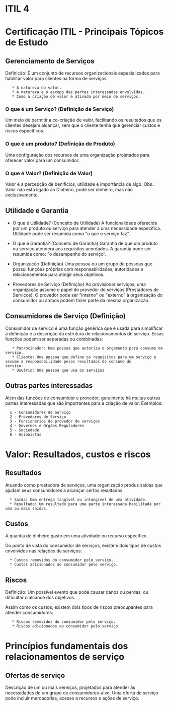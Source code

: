 # ITIL 4
# Certificação ITIL - Principais Tópicos de Estudo


## Gerenciamento de Serviços
Definição: É um conjunto de recursos organizacionais especializados para habilitar valor para clientes na forma de serviços.


```
   * A natureza do valor.
   * A natureza e o escopo das partes interessadas envolvidas.
   * Como a criação de valor é ativada por meio de serviços.
```

### O que é um Serviço? (Definição de Serviço)
Um meio de permitir a co-criação de valor, facilitando os resultados que os clientes desejam alcançar, sem que o cliente tenha que gerenciar custos e riscos específicos.

### O que é um produto? (Definição de Produto)
Uma configuração dos recursos de uma organização projetados para oferecer valor para um consumidor.

### O que é Valor? (Definição de Valor)
Valor é a percepção de benifícios, utilidade e importância de algo. 
Obs.: Valor não esta ligado ao Dinheiro, pode ser dinheiro, mas não exclusivamente. 


## Utilidade e Garantia

* O que é Utilidade? (Conceito de Utilidade)
A funcionalidade oferecida por um produto ou serviço para atender a uma necessidade específica. Utilidade pode ser resumida
como "o que o serviço faz“.

* O que é Garantia? (Conceito de Garantia)
Garantia de que um produto ou serviço atenderá aos requisitos acordados. A garantia pode ser resumida como: "o desempenho do serviço“.

* Organização (Definição)
Uma pessoa ou um grupo de pessoas que possui funções próprias com
responsabilidades, autoridades e relacionamentos para atingir seus objetivos.

* Provedores de Serviço (Definição)
Ao provisionar serviços, uma organização assume o papel do provedor de serviços (Prestadores de Serviços). O provedor pode ser "interno" ou "externo" à organização do consumidor ou ambos podem fazer parte da mesma organização.

## Consumidores de Serviço (Definição)

Consumidor de serviço é uma função genérica que é usada para
simplificar a definição e a descrição da estrutura de relacionamentos de serviço. Essas funções podem ser separadas ou combinadas:

```
   * Patrocinador: Uma pessoa que autoriza o orçamento para consumo de serviço.
   * Cliente: Uma pessoa que define os requisitos para um serviço e assume a responsabilidade pelos resultados do consumo do
serviço.
   * Usuário: Uma pessoa que usa os serviços
```


## Outras partes interessadas

Além das funções de consumidor e provedor, geralmente há muitas outras partes interessadas que são importantes para a criação de
valor. Exemplos:

```
  1 - Consumidores de Serviço
  2 - Provedores de Serviço
  3 - Funcionários do provedor de serviços
  4 - Governos e Órgãos Reguladores
  5 - Sociedade
  6 - Acionistas
```

# Valor: Resultados, custos e riscos

## Resultados

Atuando como prestadora de serviços, uma organização produz saídas que ajudam seus consumidores a alcançar certos
resultados.
 
 ```
   * Saída: Uma entrega tangível ou intangível de uma atividade.
   * Resultado: Um resultado para uma parte interessada habilitada por uma ou mais saídas.
 ```

## Custos

A quantia de dinheiro gasto em uma atividade ou recurso específico.

Do ponto de vista do consumidor de serviços, existem dois tipos de custos envolvidos nas relações de serviços: 

```
  * Custos removidos do consumidor pelo serviço.
  * Custos adicionados ao consumidor pelo serviço.
```

## Riscos

Definição: Um possível evento que pode causar danos ou perdas, ou dificultar o alcance dos objetivos.

Assim como os custos, existem dois tipos de riscos preocupantes para atender consumidores:

```
   * Riscos removidos do consumidor pelo serviço.
   * Riscos adicionados ao consumidor pelo serviço.
```

# Princípios fundamentais dos relacionamentos de serviço

## Ofertas de serviço

Descrição de um ou mais serviços, projetados para atender às
necessidades de um grupo de consumidores-alvo. Uma oferta de serviço pode incluir mercadorias, acesso a recursos e ações de serviço.



